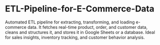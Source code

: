 # ETL-Pipeline-for-E-Commerce-Data
Automated ETL pipeline for extracting, transforming, and loading e-commerce data. It fetches real-time product, order, and customer data, cleans and structures it, and stores it in Google Sheets or a database. Ideal for sales insights, inventory tracking, and customer behavior analysis.
